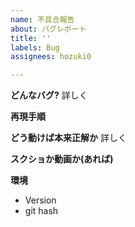 ```yaml
---
name: 不具合報告
about: バグレポート
title: ''
labels: Bug
assignees: hozuki0

---
```


**どんなバグ?**
詳しく

**再現手順**

**どう動けば本来正解か**
詳しく

**スクショか動画か(あれば)**


**環境**
 - Version 
- git hash

